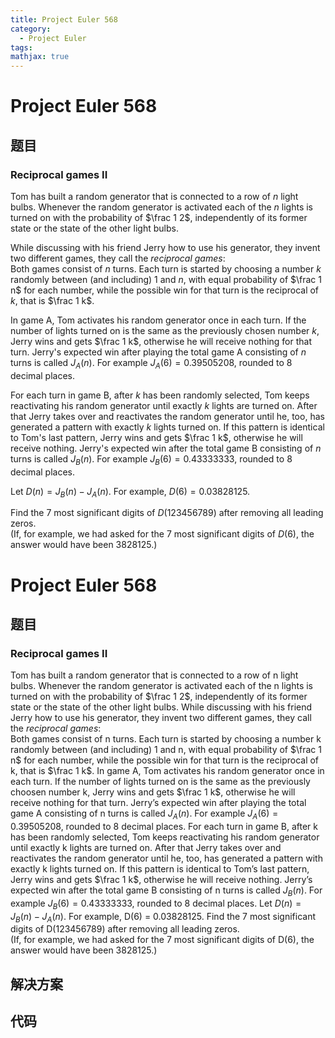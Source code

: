 ```yaml
---
title: Project Euler 568
category:
  - Project Euler
tags:
mathjax: true
---
```

<escape><!-- more --></escape>
    
# Project Euler 568
## 题目
### Reciprocal games II


Tom has built a random generator that is connected to a row of $n$ light bulbs. Whenever the random generator is activated each of the $n$ lights is turned on with the probability of $\frac 1 2$, independently of its former state or the state of the other light bulbs.

While discussing with his friend Jerry how to use his generator, they invent two different games, they call the <i>reciprocal games</i>:<br />
Both games consist of $n$ turns. Each turn is started by choosing a number $k$ randomly between (and including) $1$ and $n$, with equal probability of $\frac 1 n$ for each number, while the possible win for that turn is the reciprocal of $k$, that is $\frac 1 k$.

In game A, Tom activates his random generator once in each turn. If the number of lights turned on is the same as the previously chosen number $k$, Jerry wins and gets $\frac 1 k$, otherwise he will receive nothing for that turn. Jerry's expected win after playing the total game A consisting of $n$ turns is called $J_A(n)$. For example $J_A(6)=0.39505208$, rounded to 8 decimal places.

For each turn in game B, after $k$ has been randomly selected, Tom keeps reactivating his random generator until exactly $k$ lights are turned on. After that Jerry takes over and reactivates the random generator until he, too, has generated a pattern with exactly $k$ lights turned on. If this pattern is identical to Tom's last pattern, Jerry wins and gets $\frac 1 k$, otherwise he will receive nothing. Jerry's expected win after the total game B consisting of $n$ turns is called $J_B(n)$. For example $J_B(6)=0.43333333$, rounded to 8 decimal places.

Let $D(n)=J_B(n)−J_A(n)$. For example, $D(6) = 0.03828125$.

Find the 7 most significant digits of $D(123456789)$ after removing all leading zeros.<br />
(If, for example, we had asked for the 7 most significant digits of $D(6)$, the answer would have been 3828125.)


# Project Euler 568
## 题目
### Reciprocal games II

Tom has built a random generator that is connected to a row of n light bulbs. Whenever the random generator is activated each of the n lights is turned on with the probability of $\frac 1 2$, independently of its former state or the state of the other light bulbs.
While discussing with his friend Jerry how to use his generator, they invent two different games, they call the <i>reciprocal games</i>:<br>Both games consist of n turns. Each turn is started by choosing a number k randomly between (and including) 1 and n, with equal probability of $\frac 1 n$ for each number, while the possible win for that turn is the reciprocal of k, that is $\frac 1 k$.
In game A, Tom activates his random generator once in each turn. If the number of lights turned on is the same as the previously choosen number k, Jerry wins and gets $\frac 1 k$, otherwise he will receive nothing for that turn. Jerry’s expected win after playing the total game A consisting of n turns is called $J_A(n)$. For example $J_A(6)=0.39505208$, rounded to 8 decimal places.
For each turn in game B, after k has been randomly selected, Tom keeps reactivating his random generator until exactly k lights are turned on. After that Jerry takes over and reactivates the random generator until he, too, has generated a pattern with exactly k lights turned on. If this pattern is identical to Tom’s last pattern, Jerry wins and gets $\frac 1 k$, otherwise he will receive nothing. Jerry’s expected win after the total game B consisting of n turns is called $J_B(n)$. For example $J_B(6)=0.43333333$, rounded to 8 decimal places.
Let $D(n)=J_B(n)−J_A(n)$. For example, D(6) = 0.03828125.
Find the 7 most significant digits of D(123456789) after removing all leading zeros.<br>(If, for example, we had asked for the 7 most significant digits of D(6), the answer would have been 3828125.)


## 解决方案


## 代码


